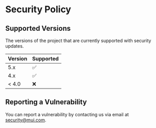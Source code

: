 # Security Policy

## Supported Versions

The versions of the project that are currently supported with security updates.

| Version | Supported          |
| ------- | ------------------ |
| 5.x     | :white_check_mark: |
| 4.x     | :white_check_mark: |
| < 4.0   | :x:                |

## Reporting a Vulnerability

You can report a vulnerability by contacting us via email at [security@mui.com](mailto:security@mui.com).

